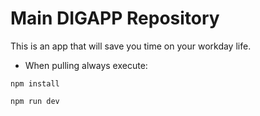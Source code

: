 # Main DIGAPP Repository

This is an app that will save you time on your workday life.

- When pulling always execute:

```
npm install
```

```
npm run dev
```
